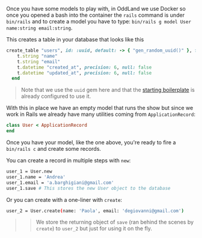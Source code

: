 Once you have some models to play with, in OddLand we use Docker so once you opened a bash into the container the `rails` command is under `bin/rails` and to create a model you have to type: `bin/rails g model User name:string email:string`.

This creates a table in your database that looks like this
```ruby
create_table "users", id: :uuid, default: -> { "gen_random_uuid()" }, force: :cascade do |t|
    t.string "name"
    t.string "email"
    t.datetime "created_at", precision: 6, null: false
    t.datetime "updated_at", precision: 6, null: false
  end
```
> Note that we use the `uuid` gem here and that the [starting boilerplate]() is already configured to use it.

With this in place we have an empty model that runs the show but since we work in Rails we already have many utilities coming from `ApplicationRecord`:
```ruby
class User < ApplicationRecord
end
```
Once you have your model, like the one above, you're ready to fire a `bin/rails c` and create some records.

You can create a record in multiple steps with `new`:
```bash
user_1 = User.new
user_1.name = 'Andrea'
user_1.email = 'a.barghigiani@gmail.com'
user_1.save # This stores the new User object to the database
```
Or you can create with a one-liner with `create`:
```bash
user_2 = User.create(name: 'Paola', email: 'degiovanni@gmail.com')
```
>> We store the returning object of `save` (ran behind the scenes by `create`) to `user_2` but just for using it on the fly.

